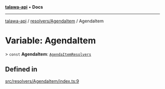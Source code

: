 [**talawa-api**](../../../README.md) • **Docs**

***

[talawa-api](../../../modules.md) / [resolvers/AgendaItem](../README.md) / AgendaItem

# Variable: AgendaItem

\> `const` **AgendaItem**: [`AgendaItemResolvers`](../../../types/generatedGraphQLTypes/type-aliases/AgendaItemResolvers.md)

## Defined in

[src/resolvers/AgendaItem/index.ts:9](https://github.com/PalisadoesFoundation/talawa-api/blob/92443bb6a5ff3ed66457149a509401986a82e570/src/resolvers/AgendaItem/index.ts#L9)
